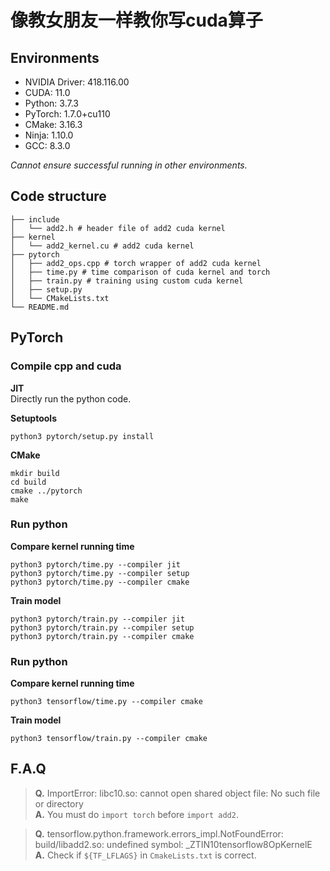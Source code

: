 # 像教女朋友一样教你写cuda算子

## Environments
* NVIDIA Driver: 418.116.00
* CUDA: 11.0
* Python: 3.7.3
* PyTorch: 1.7.0+cu110
* CMake: 3.16.3
* Ninja: 1.10.0
* GCC: 8.3.0

*Cannot ensure successful running in other environments.*

## Code structure
```shell
├── include
│   └── add2.h # header file of add2 cuda kernel
├── kernel
│   └── add2_kernel.cu # add2 cuda kernel
├── pytorch
│   ├── add2_ops.cpp # torch wrapper of add2 cuda kernel
│   ├── time.py # time comparison of cuda kernel and torch
│   ├── train.py # training using custom cuda kernel
│   ├── setup.py
│   └── CMakeLists.txt
└── README.md
```

## PyTorch
### Compile cpp and cuda
**JIT**  
Directly run the python code.

**Setuptools**  
```shell
python3 pytorch/setup.py install
```

**CMake**  
```shell
mkdir build
cd build
cmake ../pytorch
make
```

### Run python
**Compare kernel running time**  
```shell
python3 pytorch/time.py --compiler jit
python3 pytorch/time.py --compiler setup
python3 pytorch/time.py --compiler cmake
```

**Train model**  
```shell
python3 pytorch/train.py --compiler jit
python3 pytorch/train.py --compiler setup
python3 pytorch/train.py --compiler cmake
```

### Run python
**Compare kernel running time**  
```shell
python3 tensorflow/time.py --compiler cmake
```

**Train model**  
```shell
python3 tensorflow/train.py --compiler cmake
```

## F.A.Q
> **Q.** ImportError: libc10.so: cannot open shared object file: No such file or directory  
**A.** You must do `import torch` before `import add2`.

> **Q.** tensorflow.python.framework.errors_impl.NotFoundError: build/libadd2.so: undefined symbol: _ZTIN10tensorflow8OpKernelE  
**A.** Check if `${TF_LFLAGS}` in `CmakeLists.txt` is correct.
